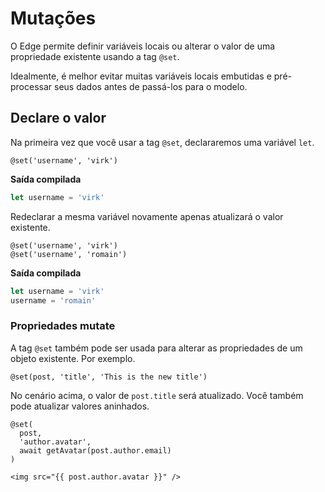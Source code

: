 # Mutações
O Edge permite definir variáveis locais ou alterar o valor de uma propriedade existente usando a tag `@set`.

Idealmente, é melhor evitar muitas variáveis locais embutidas e pré-processar seus dados antes de passá-los para o modelo.

## Declare o valor
Na primeira vez que você usar a tag `@set`, declararemos uma variável `let`.

```edge
@set('username', 'virk')
```

**Saída compilada**
```js
let username = 'virk'
```

Redeclarar a mesma variável novamente apenas atualizará o valor existente.

```edge
@set('username', 'virk')
@set('username', 'romain')
```

**Saída compilada**
```js
let username = 'virk'
username = 'romain'
```

### Propriedades mutate
A tag `@set` também pode ser usada para alterar as propriedades de um objeto existente. Por exemplo.

```edge
@set(post, 'title', 'This is the new title')
```

No cenário acima, o valor de `post.title` será atualizado. Você também pode atualizar valores aninhados.

```edge
@set(
  post,
  'author.avatar',
  await getAvatar(post.author.email)
)

<img src="{{ post.author.avatar }}" />
```
